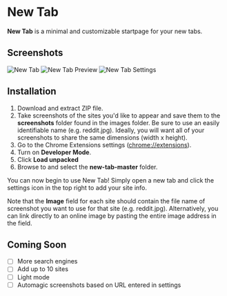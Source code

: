 
# New Tab

**New Tab** is a minimal and customizable startpage for your new tabs.

## Screenshots

![New Tab](https://imgur.com/44IiWSk.png)
![New Tab Preview](https://imgur.com/IKy4SZj.png)
![New Tab Settings](https://imgur.com/3ZNorBJ.png)

## Installation

1. Download and extract ZIP file.
2. Take screenshots of the sites you'd like to appear and save them to the **screenshots** folder found in the images folder.  Be sure to use an easily identifiable name (e.g. reddit.jpg).  Ideally, you will want all of your screenshots to share the same dimensions (width x height).
3. Go to the Chrome Extensions settings (<a href="chrome://extensions" target="_blank">chrome://extensions</a>).
4. Turn on **Developer Mode**.
5. Click **Load unpacked**
6. Browse to and select the **new-tab-master** folder.

You can now begin to use New Tab! Simply open a new tab and click the settings icon in the top right to add your site info.

Note that the **Image** field for each site should contain the file name of screenshot you want to use for that site (e.g. reddit.jpg).  Alternatively, you can link directly to an online image by pasting the entire image address in the field.

## Coming Soon

- [ ] More search engines
- [ ] Add up to 10 sites
- [ ] Light mode
- [ ] Automagic screenshots based on URL entered in settings